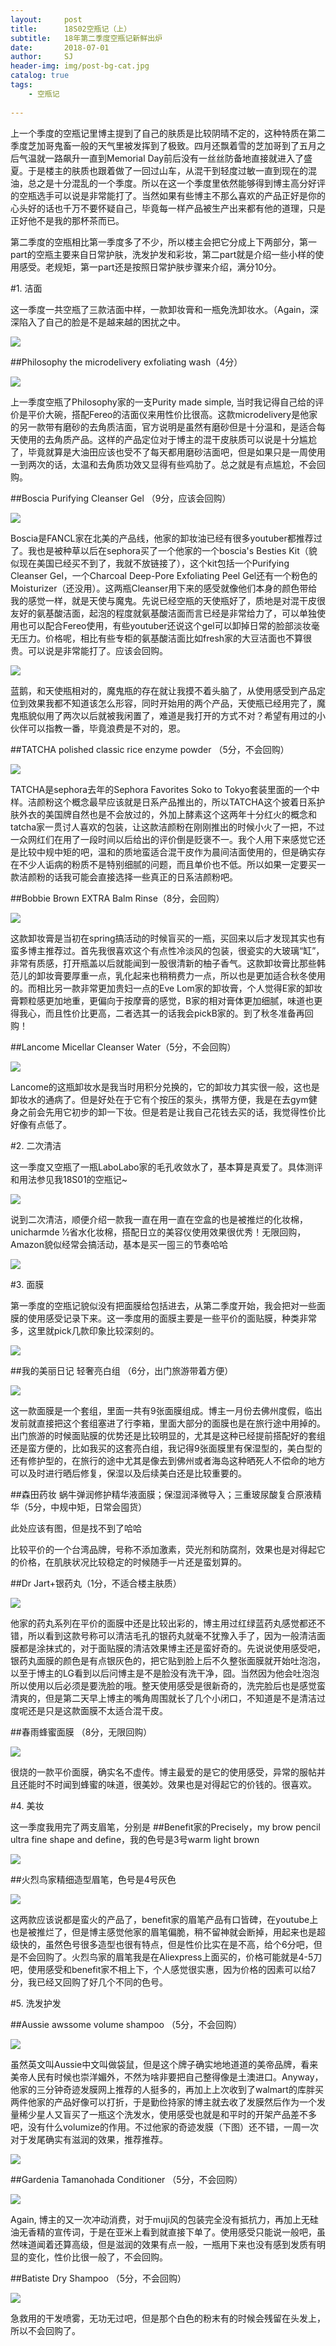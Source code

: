 ```yaml
---
layout:     post
title:      18S02空瓶记（上）
subtitle:   18年第二季度空瓶记新鲜出炉
date:       2018-07-01
author:     SJ
header-img: img/post-bg-cat.jpg
catalog: true
tags:
    - 空瓶记
  
---
```


上一个季度的空瓶记里博主提到了自己的肤质是比较阴晴不定的，这种特质在第二季度芝加哥鬼畜一般的天气里被发挥到了极致。四月还飘着雪的芝加哥到了五月之后气温就一路飙升一直到Memorial Day前后没有一丝丝防备地直接就进入了盛夏。于是楼主的肤质也跟着做了一回过山车，从混干到轻度过敏一直到现在的混油，总之是十分混乱的一个季度。所以在这一个季度里依然能够得到博主高分好评的空瓶选手可以说是非常能打了。当然如果有些博主不那么喜欢的产品正好是你的心头好的话也千万不要怀疑自己，毕竟每一样产品被生产出来都有他的道理，只是正好他不是我的那杯茶而已。 

第二季度的空瓶相比第一季度多了不少，所以楼主会把它分成上下两部分，第一part的空瓶主要来自日常护肤，洗发护发和彩妆，第二part就是介绍一些小样的使用感受。老规矩，第一part还是按照日常护肤步骤来介绍，满分10分。

#1.	洁面

这一季度一共空瓶了三款洁面中样，一款卸妆膏和一瓶免洗卸妆水。（Again，深深陷入了自己的脸是不是越来越的困扰之中。

![](https://ws2.sinaimg.cn/large/006tKfTcly1fsuzyaz6ppj31kw23vb29.jpg)

##Philosophy the microdelivery exfoliating wash（4分）

![](https://ws1.sinaimg.cn/large/006tKfTcly1fsuzy8xr2yj31kw23v7sh.jpg)

上一季度空瓶了Philosophy家的一支Purity made simple, 当时我记得自己给的评价是平价大碗，搭配Fereo的洁面仪来用性价比很高。这款microdelivery是他家的另一款带有磨砂的去角质洁面，官方说明是虽然有磨砂但是十分温和，是适合每天使用的去角质产品。这样的产品定位对于博主的混干皮肤质可以说是十分尴尬了，毕竟就算是大油田应该也受不了每天都用磨砂洁面吧，但是如果只是一周使用一到两次的话，太温和去角质功效又显得有些鸡肋了。总之就是有点尴尬，不会回购。

##Boscia Purifying Cleanser Gel （9分，应该会回购）

![](https://ws4.sinaimg.cn/large/006tKfTcly1fsuzy7c23bj31kw23vhd2.jpg)

Boscia是FANCL家在北美的产品线，他家的卸妆油已经有很多youtuber都推荐过了。我也是被种草以后在sephora买了一个他家的一个boscia's Besties Kit（貌似现在美国已经买不到了，我就不放链接了），这个kit包括一个Purifying Cleanser Gel，一个Charcoal Deep-Pore Exfoliating Peel Gel还有一个粉色的Moisturizer（还没用）。这两瓶Cleanser用下来的感受就像他们本身的颜色带给我的感觉一样，就是天使与魔鬼。先说已经空瓶的天使瓶好了，质地是对混干皮很友好的氨基酸洁面，起泡的程度就氨基酸洁面而言已经是非常给力了，可以单独使用也可以配合Fereo使用，有些youtuber还说这个gel可以卸掉日常的脸部淡妆毫无压力。价格呢，相比有些专柜的氨基酸洁面比如fresh家的大豆洁面也不算很贵。可以说是非常能打了。应该会回购。

![](https://ws2.sinaimg.cn/large/006tKfTcly1fsuzzaxbroj31kw23v000.jpg)

蓝鹅，和天使瓶相对的，魔鬼瓶的存在就让我摸不着头脑了，从使用感受到产品定位到效果我都不知道该怎么形容，同时开始用的两个产品，天使瓶已经用完了，魔鬼瓶貌似用了两次以后就被我闲置了，难道是我打开的方式不对？希望有用过的小伙伴可以指教一番，毕竟浪费是不对的，恩。

##TATCHA polished classic rice enzyme powder （5分，不会回购）

![](https://ws3.sinaimg.cn/large/006tKfTcly1fsuzz9agflj31kw23v1eg.jpg)

TATCHA是sephora去年的Sephora Favorites Soko to Tokyo套装里面的一个中样。洁颜粉这个概念最早应该就是日系产品推出的，所以TATCHA这个披着日系护肤外衣的美国牌自然也是不会放过的，外加上酵素这个这两年十分红火的概念和tatcha家一贯讨人喜欢的包装，让这款洁颜粉在刚刚推出的时候小火了一把，不过一众网红们在用了一段时间以后给出的评价倒是贬褒不一。我个人用下来感觉它还是比较中规中矩的吧，温和的质地蛮适合混干皮作为晨间洁面使用的，但是确实存在不少人诟病的粉质不是特别细腻的问题，而且单价也不低。所以如果一定要买一款洁颜粉的话我可能会直接选择一些真正的日系洁颜粉吧。

##Bobbie Brown EXTRA Balm Rinse（8分，会回购）

![](https://ws1.sinaimg.cn/large/006tKfTcly1fsuzz61jc2j31kw23v4ps.jpg)

这款卸妆膏是当初在spring搞活动的时候盲买的一瓶，买回来以后才发现其实也有蛮多博主推荐过。首先我很喜欢这个有点性冷淡风的包装，很瓷实的大玻璃“缸”，非常有质感，打开瓶盖以后就能闻到一股很清新的柚子香气。这款卸妆膏比那些韩范儿的卸妆膏要厚重一点，乳化起来也稍稍费力一点，所以也是更加适合秋冬使用的。而相比另一款非常更加贵妇一点的Eve Lom家的卸妆膏，个人觉得E家的卸妆膏颗粒感更加地重，更偏向于按摩膏的感觉，B家的相对膏体更加细腻，味道也更得我心，而且性价比更高，二者选其一的话我会pickB家的。到了秋冬准备再回购！

##Lancome Micellar Cleanser Water（5分，不会回购）

![](https://ws4.sinaimg.cn/large/006tKfTcly1fsv00lkunbj31kw23v1k5.jpg)

Lancome的这瓶卸妆水是我当时用积分兑换的，它的卸妆力其实很一般，这也是卸妆水的通病了。但是好处在于它有个按压的泵头，携带方便，我是在去gym健身之前会先用它初步的卸一下妆。但是若是让我自己花钱去买的话，我觉得性价比好像有点低了。

#2.	二次清洁

这一季度又空瓶了一瓶LaboLabo家的毛孔收敛水了，基本算是真爱了。具体测评和用法参见我18S01的空瓶记~

![](https://ws3.sinaimg.cn/large/006tKfTcly1fsv00jsxd8j31kw23v7po.jpg)

说到二次清洁，顺便介绍一款我一直在用一直在空盒的也是被推烂的化妆棉，unicharmde ½省水化妆棉，搭配日立的美容仪使用效果很优秀！无限回购，Amazon貌似经常会搞活动，基本是买一囤三的节奏哈哈

![](https://ws2.sinaimg.cn/large/006tKfTcly1fsv00c5yc2j31kw23v4or.jpg)

#3.	面膜

第一季度的空瓶记貌似没有把面膜给包括进去，从第二季度开始，我会把对一些面膜的使用感受记录下来。这一季度用的面膜主要是一些平价的面贴膜，种类非常多，这里就pick几款印象比较深刻的。

![](https://ws2.sinaimg.cn/large/006tKfTcly1fsv0dhovicj31kw16pnpd.jpg)

##我的美丽日记 轻奢亮白组 （6分，出门旅游带着方便）

![](https://ws2.sinaimg.cn/large/006tKfTcly1fsv0dfsjvmj31kw23v1ky.jpg)

这一款面膜是一个套组，里面一共有9张面膜组成。博主一月份去佛州度假，临出发前就直接把这个套组塞进了行李箱，里面大部分的面膜也是在旅行途中用掉的。出门旅游的时候面贴膜的优势还是比较明显的，尤其是这种已经提前搭配好的套组还是蛮方便的，比如我买的这套亮白组，我记得9张面膜里有保湿型的，美白型的还有修护型的，在旅行的途中尤其是像去到佛州或者海岛这种晒死人不偿命的地方可以及时进行晒后修复，保湿以及后续美白还是比较重要的。

##森田药妆 蜗牛弹润修护精华液面膜；保湿润泽微导入；三重玻尿酸复合原液精华（5分，中规中矩，日常会囤货）

此处应该有图，但是找不到了哈哈

比较平价的一个台湾品牌，号称不添加激素，荧光剂和防腐剂，效果也是对得起它的价格，在肌肤状况比较稳定的时候随手一片还是蛮划算的。

##Dr Jart+银药丸（1分，不适合楼主肤质）

![](https://ws1.sinaimg.cn/large/006tKfTcly1fsv0ddn61tj31kw23vqv5.jpg)

他家的药丸系列在平价的面膜中还是比较出彩的，博主用过红绿蓝药丸感觉都还不错，所以看到这款号称可以清洁毛孔的银药丸就毫不犹豫入手了，因为一般清洁面膜都是涂抹式的，对于面贴膜的清洁效果博主还是蛮好奇的。先说说使用感受吧，银药丸面膜的颜色是有点银灰色的，把它贴到脸上后不久整张面膜就开始吐泡泡，以至于博主的LG看到以后问博主是不是脸没有洗干净，囧。当然因为他会吐泡泡所以使用以后必须是要洗脸的哦。整天使用感受是很新奇的，洗完脸后也是感觉蛮清爽的，但是第二天早上博主的嘴角周围就长了几个小闭口，不知道是不是清洁过度呢还是只是这款面膜不太适合混干皮。

##春雨蜂蜜面膜 （8分，无限回购）

![](https://ws1.sinaimg.cn/large/006tKfTcly1fsv0f13jdaj31kw23vqv5.jpg)

很烧的一款平价面膜，确实名不虚传。博主最爱的是它的使用感受，异常的服帖并且还能时不时闻到蜂蜜的味道，很美妙。效果也是对得起它的价钱的。很喜欢。

#4.	美妆

这一季度我用完了两支眉笔，分别是
##Benefit家的Precisely，my brow pencil ultra fine shape and define，我的色号是3号warm light brown

![](https://ws2.sinaimg.cn/large/006tKfTcly1fsv0eyywb5j31kw16onpd.jpg)

##火烈鸟家精细造型眉笔，色号是4号灰色

![](https://ws4.sinaimg.cn/large/006tKfTcly1fsv0ewq4hfj31kw16ne81.jpg)

这两款应该说都是蛮火的产品了，benefit家的眉笔产品有口皆碑，在youtube上也是被推烂了，但是博主感觉他家的眉笔偏脆，稍不留神就会断掉，用起来也是超级快的，虽然色号很多造型也很有特点，但是性价比实在是不高，给个6分吧，但是不会回购了。火烈鸟家的眉笔我是在Aliexpress上面买的，价格可能就是4-5刀吧，使用感受和benefit家不相上下，个人感觉很实惠，因为价格的因素可以给7分，我已经又回购了好几个不同的色号。

#5.	洗发护发

##Aussie awssome volume shampoo （5分，不会回购）

![](https://ws1.sinaimg.cn/large/006tKfTcly1fsv0grn0ucj31kw23vnpd.jpg)

虽然英文叫Aussie中文叫做袋鼠，但是这个牌子确实地地道道的美帝品牌，看来美帝人民有时候也崇洋媚外，不然为啥非要把自己整得像是土澳进口。Anyway，他家的三分钟奇迹发膜网上推荐的人挺多的，再加上上次收到了walmart的库胖买两件他家的产品好像可以打折，于是勤俭持家的博主就去收了发膜然后作为一个发量稀少星人又盲买了一瓶这个洗发水，使用感受也就是和平时的开架产品差不多吧，没有什么volumize的作用。不过他家的奇迹发膜（下图）还不错，一周一次对于发尾确实有滋润的效果，推荐推荐。

![](https://ws3.sinaimg.cn/large/006tKfTcly1fsv0gplkr4j31kw23vx6p.jpg)

##Gardenia Tamanohada Conditioner （5分，不会回购）

![](https://ws3.sinaimg.cn/large/006tKfTcly1fsv0gnkazpj31kw23vu0x.jpg)

Again, 博主的又一次冲动消费，对于muji风的包装完全没有抵抗力，再加上无硅油无香精的宣传词，于是在亚米上看到就直接下单了。使用感受只能说一般吧，虽然味道闻着还算高级，但是滋润的效果有点一般，一瓶用下来也没有感到发质有明显的变化，性价比很一般了，不会回购。

##Batiste Dry Shampoo （5分，不会回购）

![](https://ws4.sinaimg.cn/large/006tKfTcly1fsv0hmm7dsj31kw23vx6p.jpg)

急救用的干发喷雾，无功无过吧，但是那个白色的粉末有的时候会残留在头发上，所以不会回购了。


